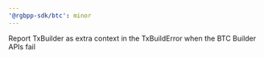 ```yaml
---
'@rgbpp-sdk/btc': minor
---
```


Report TxBuilder as extra context in the TxBuildError when the BTC Builder APIs fail
